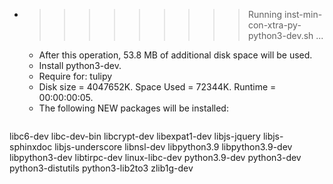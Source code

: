 * >>>>>>>>> Running inst-min-con-xtra-py-python3-dev.sh ...
  * After this operation, 53.8 MB of additional disk space will be used.
  * Install python3-dev.
  * Require for: tulipy
  * Disk size = 4047652K. Space Used = 72344K. Runtime = 00:00:00:05.
  * The following NEW packages will be installed:
  ```bash
libc6-dev libc-dev-bin libcrypt-dev libexpat1-dev libjs-jquery
libjs-sphinxdoc libjs-underscore libnsl-dev libpython3.9 libpython3.9-dev
libpython3-dev libtirpc-dev linux-libc-dev python3.9-dev python3-dev
python3-distutils python3-lib2to3 zlib1g-dev
  ```
